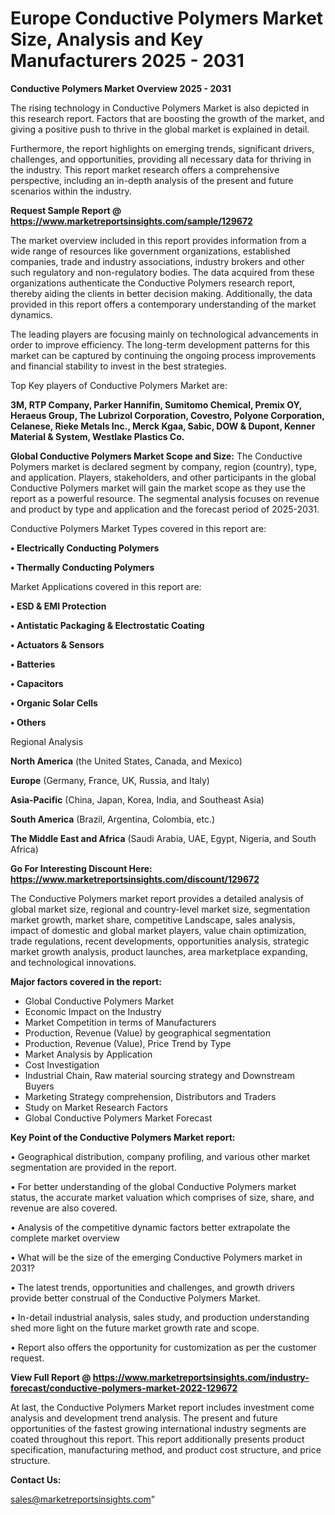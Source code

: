 # Europe Conductive Polymers Market Size, Analysis and Key Manufacturers 2025 - 2031

<Strong> Conductive Polymers Market Overview 2025 - 2031</strong>

The rising technology in Conductive Polymers Market is also depicted in this research report. Factors that are boosting the growth of the market, and giving a positive push to thrive in the global market is explained in detail.

Furthermore, the report highlights on emerging trends, significant drivers, challenges, and opportunities, providing all necessary data for thriving in the industry. This report market research offers a comprehensive perspective, including an in-depth analysis of the present and future scenarios within the industry.

<strong>Request Sample Report @ <a href=https://www.marketreportsinsights.com/sample/129672>https://www.marketreportsinsights.com/sample/129672</a></strong>

The market overview included in this report provides information from a wide range of resources like government organizations, established companies, trade and industry associations, industry brokers and other such regulatory and non-regulatory bodies. The data acquired from these organizations authenticate the Conductive Polymers research report, thereby aiding the clients in better decision making. Additionally, the data provided in this report offers a contemporary understanding of the market dynamics.

The leading players are focusing mainly on technological advancements in order to improve efficiency. The long-term development patterns for this market can be captured by continuing the ongoing process improvements and financial stability to invest in the best strategies.

Top Key players of Conductive Polymers Market are:

<strong>3M, RTP Company, Parker Hannifin, Sumitomo Chemical, Premix OY, Heraeus Group, The Lubrizol Corporation, Covestro, Polyone Corporation, Celanese, Rieke Metals Inc., Merck Kgaa, Sabic, DOW & Dupont, Kenner Material & System, Westlake Plastics Co.</strong>

<strong><b>Global Conductive Polymers Market Scope and Size:</b></strong>
The Conductive Polymers market is declared segment by company, region (country), type, and application. Players, stakeholders, and other participants in the global Conductive Polymers market will gain the market scope as they use the report as a powerful resource. The segmental analysis focuses on revenue and product by type and application and the forecast period of 2025-2031.

Conductive Polymers Market Types covered in this report are:

<strong>• Electrically Conducting Polymers

• Thermally Conducting Polymers</strong>

Market Applications covered in this report are:

<strong>• ESD & EMI Protection

• Antistatic Packaging & Electrostatic Coating

• Actuators & Sensors

• Batteries

• Capacitors

• Organic Solar Cells

• Others</strong> 

Regional Analysis

<strong>North America</strong> (the United States, Canada, and Mexico)

<strong>Europe</strong> (Germany, France, UK, Russia, and Italy)

<strong>Asia-Pacific</strong> (China, Japan, Korea, India, and Southeast Asia)

<strong>South America</strong> (Brazil, Argentina, Colombia, etc.)

<strong>The Middle East and Africa</strong> (Saudi Arabia, UAE, Egypt, Nigeria, and South Africa)

<strong>Go For Interesting Discount Here: <a href=https://www.marketreportsinsights.com/discount/129672>https://www.marketreportsinsights.com/discount/129672</a></strong>

The Conductive Polymers market report provides a detailed analysis of global market size, regional and country-level market size, segmentation market growth, market share, competitive Landscape, sales analysis, impact of domestic and global market players, value chain optimization, trade regulations, recent developments, opportunities analysis, strategic market growth analysis, product launches, area marketplace expanding, and technological innovations.

<strong><b>Major factors covered in the report:</b></strong>
<ul>
  <li>Global Conductive Polymers Market </li>
  <li>Economic Impact on the Industry</li>
  <li>Market Competition in terms of Manufacturers</li>
  <li>Production, Revenue (Value) by geographical segmentation</li>
  <li>Production, Revenue (Value), Price Trend by Type</li>
  <li>Market Analysis by Application</li>
  <li>Cost Investigation</li>
  <li>Industrial Chain, Raw material sourcing strategy and Downstream Buyers</li>
  <li>Marketing Strategy comprehension, Distributors and Traders</li>
  <li>Study on Market Research Factors</li>
  <li>Global Conductive Polymers Market Forecast</li>
</ul>

<strong><b>Key Point of the Conductive Polymers Market report:</b></strong>

• Geographical distribution, company profiling, and various other market segmentation are provided in the report.

• For better understanding of the global Conductive Polymers market status, the accurate market valuation which comprises of size, share, and revenue are also covered.

• Analysis of the competitive dynamic factors better extrapolate the complete market overview

• What will be the size of the emerging Conductive Polymers market in 2031?

• The latest trends, opportunities and challenges, and growth drivers provide better construal of the Conductive Polymers Market.

• In-detail industrial analysis, sales study, and production understanding shed more light on the future market growth rate and scope.

• Report also offers the opportunity for customization as per the customer request.

<strong><b>View Full Report @ <a href=https://www.marketreportsinsights.com/industry-forecast/conductive-polymers-market-2022-129672>https://www.marketreportsinsights.com/industry-forecast/conductive-polymers-market-2022-129672</a></b></strong>


At last, the Conductive Polymers Market report includes investment come analysis and development trend analysis. The present and future opportunities of the fastest growing international industry segments are coated throughout this report. This report additionally presents product specification, manufacturing method, and product cost structure, and price structure.

<strong>Contact Us:</strong>

sales@marketreportsinsights.com"
